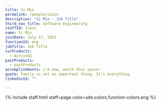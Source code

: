 ```yaml
---
title: Si Min
permalink: /people/simin
description: "Si Min - Job Title"
third_nav_title: Software Engineering
staffId: simin
name: Si Min
joinDate: July 17, 2023
functionId: eng
jobTitle: Job Title
curProducts:
  - ActiveSG
pastProducts:
  - pastProducts
accomplishments: i'm new, watch this space!
quote: Family is not an important thing. It’s everything.
linkedinId: ""

---
```


{% include staff.html staff=page color=site.colors.function-colors.eng %}
